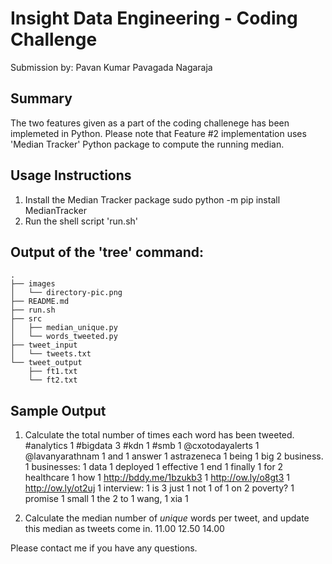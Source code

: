 Insight Data Engineering - Coding Challenge
===========================================================
Submission by: Pavan Kumar Pavagada Nagaraja

## Summary
The two features given as a part of the coding challenege has been implemeted in Python. Please note that Feature #2 implementation uses 'Median Tracker' Python package to compute the running median.

## Usage Instructions
1. Install the Median Tracker package
    sudo python -m pip install MedianTracker
2. Run the shell script 'run.sh'

## Output of the 'tree' command:
    .
    ├── images
    │   └── directory-pic.png
    ├── README.md
    ├── run.sh
    ├── src
    │   ├── median_unique.py
    │   └── words_tweeted.py
    ├── tweet_input
    │   └── tweets.txt
    └── tweet_output
        ├── ft1.txt
        └── ft2.txt

## Sample Output

1. Calculate the total number of times each word has been tweeted.
    #analytics                     1
    #bigdata                       3
    #kdn                           1
    #smb                           1
    @cxotodayalerts                1
    @lavanyarathnam                1
    and                            1
    answer                         1
    astrazeneca                    1
    being                          1
    big                            2
    business.                      1
    businesses:                    1
    data                           1
    deployed                       1
    effective                      1
    end                            1
    finally                        1
    for                            2
    healthcare                     1
    how                            1
    http://bddy.me/1bzukb3         1
    http://ow.ly/o8gt3             1
    http://ow.ly/ot2uj             1
    interview:                     1
    is                             3
    just                           1
    not                            1
    of                             1
    on                             2
    poverty?                       1
    promise                        1
    small                          1
    the                            2
    to                             1
    wang,                          1
    xia                            1

2. Calculate the median number of *unique* words per tweet, and update this median as tweets come in. 
    11.00
    12.50
    14.00


Please contact me if you have any questions.
